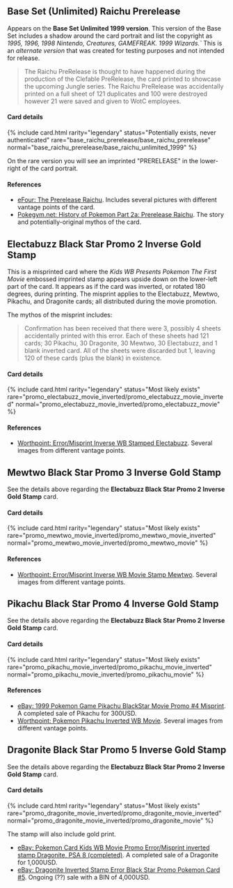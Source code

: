 ## Base Set (Unlimited) Raichu Prerelease

Appears on the **Base Set Unlimited 1999 version**. This version of the Base Set includes a shadow around the card portrait and list the copyright as _1995, 1996, 1998 Nintendo, Creatures, GAMEFREAK. 1999 Wizards.`_ This is an _alternate version_ that was created for testing purposes and not intended for release.

> The Raichu PreRelease is thought to have happened during the production of the Clefable PreRelease, the card printed to showcase the upcoming Jungle series. The Raichu PreRelease was accidentally printed on a full sheet of 121 duplicates and 100 were destroyed however 21 were saved and given to WotC employees. 

#### Card details

{% include card.html rarity="legendary" status="Potentially exists, never authenticated" rare="base_raichu_prerelease/base_raichu_prerelease" normal="base_raichu_prerelease/base_raichu_unlimited_1999" %}

On the rare version you will see an imprinted "PRERELEASE" in the lower-right of the card portrait.

#### References

- [eFour: The Prerelease Raichu](http://efour.proboards.com/thread/5503/prerelease-raichu). Includes several pictures with different vantage points of the card.
- [Pokegym.net: History of Pokemon Part 2a: Prerelease Raichu](http://pokegym.net/community/index.php?threads/history-of-pokemon-part-2a-prerelease-raichu.32583/). The story and potentially-original mythos of the card. 

## Electabuzz Black Star Promo 2 Inverse Gold Stamp

This is a misprinted card where the _Kids WB Presents Pokemon The First Movie_ embossed imprinted stamp appears upside down on the lower-left part of the card. It appears as if the card was inverted, or rotated 180 degrees, during printing. The misprint applies to the Electabuzz, Mewtwo, Pikachu, and Dragonite cards; all distributed during the movie promotion.

The mythos of the misprint includes:

> Confirmation has been received that there were 3, possibly 4 sheets accidentally printed with this error.  Each of these sheets had 121 cards; 30 Pikachu, 30 Dragonite, 30 Mewtwo, 30 Electabuzz, and 1 blank inverted card.  All of the sheets were discarded but 1, leaving 120 of these cards (plus the blank) in existence.

#### Card details

{% include card.html rarity="legendary" status="Most likely exists" rare="promo_electabuzz_movie_inverted/promo_electabuzz_movie_inverted" normal="promo_electabuzz_movie_inverted/promo_electabuzz_movie" %}

#### References

- [Worthpoint: Error/Misprint Inverse WB Stamped Electabuzz](https://www.worthpoint.com/worthopedia/pokemon-pikachu-inverted-wb-movie-1754703412). Several images from different vantage points.

## Mewtwo Black Star Promo 3 Inverse Gold Stamp

See the details above regarding the **Electabuzz Black Star Promo 2 Inverse Gold Stamp** card.

#### Card details

{% include card.html rarity="legendary" status="Most likely exists" rare="promo_mewtwo_movie_inverted/promo_mewtwo_movie_inverted" normal="promo_mewtwo_movie_inverted/promo_mewtwo_movie" %}

#### References

- [Worthpoint: Error/Misprint Inverse WB Movie Stamp Mewtwo](https://www.worthpoint.com/worthopedia/error-misprint-inverse-wb-movie-stamp-1826956604). Several images from different vantage points.

## Pikachu Black Star Promo 4 Inverse Gold Stamp

See the details above regarding the **Electabuzz Black Star Promo 2 Inverse Gold Stamp** card.

#### Card details

{% include card.html rarity="legendary" status="Most likely exists" rare="promo_pikachu_movie_inverted/promo_pikachu_movie_inverted" normal="promo_pikachu_movie_inverted/promo_pikachu_movie" %}

#### References

- [eBay: 1999 Pokemon Game Pikachu BlackStar Movie Promo #4 Misprint](https://www.ebay.com/itm/1999-Pokemon-Game-Pikachu-BlackStar-Movie-Promo-4-Misprint-/183695594760?nordt=true&rt=nc&orig_cvip=true). A completed sale of Pikachu for 300USD.
- [Worthpoint: Pokemon Pikachu Inverted WB Movie](https://www.worthpoint.com/worthopedia/pokemon-pikachu-inverted-wb-movie-1754703412). Several images from different vantage points.

## Dragonite Black Star Promo 5 Inverse Gold Stamp

See the details above regarding the **Electabuzz Black Star Promo 2 Inverse Gold Stamp** card.

#### Card details

{% include card.html rarity="legendary" status="Most likely exists" rare="promo_dragonite_movie_inverted/promo_dragonite_movie_inverted" normal="promo_dragonite_movie_inverted/promo_dragonite_movie" %}

The stamp will also include gold print.

- [eBay: Pokemon Card Kids WB Movie Promo Error/Misprint inverted stamp Dragonite, PSA 8 (completed)](https://www.ebay.com/itm/Pokemon-Card-Kids-WB-Movie-Promo-Error-Misprint-inverted-stamp-Dragonite-PSA-8-/151763024172?nordt=true&rt=nc&orig_cvip=true). A completed sale of a Dragonite for 1,000USD.
- [eBay: Dragonite Inverted Stamp Error Black Star Promo Pokemon Card #5](https://www.ebay.ca/itm/Dragonite-Inverted-Stamp-Error-Black-Star-Promo-Pokemon-Card-5-/183470036570). Ongoing (??) sale with a BIN of 4,000USD.



